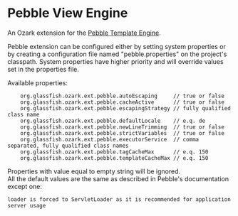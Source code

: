 # Pebble View Engine

An Ozark extension for the [Pebble Template Engine][pebble].

Pebble extension can be configured either by setting system properties or by creating a configuration file named "pebble.properties" on the project's classpath. System properties have higher priority and will override values set in the properties file.

Available properties:
    
        org.glassfish.ozark.ext.pebble.autoEscaping     // true or false
        org.glassfish.ozark.ext.pebble.cacheActive      // true or false
        org.glassfish.ozark.ext.pebble.escapingStrategy // fully qualified class name
        org.glassfish.ozark.ext.pebble.defaultLocale    // e.q. de 
        org.glassfish.ozark.ext.pebble.newLineTrimming  // true or false
        org.glassfish.ozark.ext.pebble.strictVariables  // true or false
        org.glassfish.ozark.ext.pebble.executorService  // comma separated, fully qualified class names
        org.glassfish.ozark.ext.pebble.tagCacheMax      // e.q. 150
        org.glassfish.ozark.ext.pebble.templateCacheMax // e.q. 150


Properties with value equal to empty string will be ignored.   
All the default values are the same as described in Pebble's documentation except one:
    
    loader is forced to ServletLoader as it is recommended for application server usage

 [pebble]: http://www.mitchellbosecke.com/pebble/home

